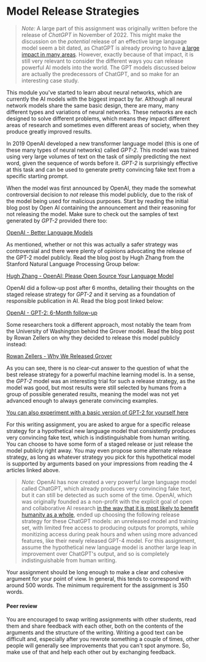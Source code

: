 
# Model Release Strategies

> *Note:* A large part of this assignment was originally written before the
release of *ChatGPT* in November of 2022. This might make the discussion on the
*potential* release of an effective large language model seem a bit dated, as
ChatGPT is already proving to have [a large impact in many areas](https://blog.gitnux.com/chat-gpt-statistics/).
However, exactly because of that impact, it is still very relevant to consider
the different ways you can release powerful AI models into the world. The GPT
models discussed below are actually the predecessors of ChatGPT, and so make
for an interesting case study.

This module you've started to learn about neural networks, which are currently
the AI models with the biggest impact by far. Although all neural network
models share the same basic design, there are many, many different types and
variations of neural networks. These networks are each designed to solve
different problems, which means they impact different areas of research and
sometimes even different areas of society, when they produce greatly improved
results.

In 2019 OpenAI developed a new transformer language model (this is one of these
many types of neural networks) called *GPT-2*. This model was trained using
very large volumes of text on the task of simply predicting the next word,
given the sequence of words before it. *GPT-2* is surprisingly effective at
this task and can be used to generate pretty convincing fake text from a
specific starting prompt.

When the model was first announced by OpenAI, they made the somewhat
controversial decision to *not* release this model publicly, due to the risk of
the model being used for malicious purposes. Start by reading the initial blog
post by Open AI containing the announcement and their reasoning for not
releasing the model. Make sure to check out the samples of text generated by
*GPT-2* provided there too:

[OpenAI - Better Language Models](https://openai.com/blog/better-language-models/)

As mentioned, whether or not this was actually a safer strategy was
controversial and there were plenty of opinions advocating the release of the
GPT-2 model publicly. Read the blog post by Hugh Zhang from the Stanford
Natural Language Processing Group below:

[Hugh Zhang - OpenAI: Please Open Source Your Language Model](https://thegradient.pub/openai-please-open-source-your-language-model/)

OpenAI did a follow-up post after 6 months, detailing their thoughts on the
staged release strategy for *GPT-2* and it serving as a foundation of
responsible publication in AI. Read the blog post linked below:

[OpenAI - GPT-2: 6-Month follow-up](https://openai.com/blog/gpt-2-6-month-follow-up/)

Some researchers took a different approach, most notably the team from the
University of Washington behind the Grover model. Read the blog post by Rowan
Zellers on why they decided to release this model publicly instead:

[Rowan Zellers - Why We Released Grover](https://thegradient.pub/why-we-released-grover/)

As you can see, there is no clear-cut answer to the question of what the best
release strategy for a powerful machine learning model is. In a sense, the
*GPT-2* model was an interesting trial for such a release strategy, as the
model was good, but most results were still selected by humans from a group of
possible generated results, meaning the model was not yet advanced enough to
always generate convincing examples.

[You can also experiment with a basic version of GPT-2 for yourself here](https://bellard.org/textsynth/)

For this writing assignment, you are asked to argue for a specific release
strategy for a hypothetical new language model that consistently produces very
convincing fake text, which is indistinguishable from human writing. You can
choose to have some form of a staged release or just release the model publicly
right away. You may even propose some alternate release strategy, as long as
whatever strategy you pick for this hypothetical model is supported by
arguments based on your impressions from reading the 4 articles linked above.

> *Note:* OpenAI has now created a very powerful large language model
called ChatGPT, which already produces very convincing fake text, but it can
still be detected as such some of the time. OpenAI, which was originally
founded as a non-profit with the explicit goal of open and collaborative AI
research [in the way that it is most likely to benefit humanity as a
whole](https://openai.com/blog/introducing-openai), ended up choosing the
following release strategy for these ChatGPT models: an unreleased model and
training set, with limited free access to producing outputs for prompts, while
monitizing access during peak hours and when using more advanced features, like
their newly released GPT-4 model. For this assignment, assume the hypothetical
new language model is another large leap in improvement over ChatGPT's output,
and so is completely indistinguishable from human writing.

Your assignment should be long enough to make a clear and cohesive argument for
your point of view. In general, this tends to correspond with around 500 words. 
The minimum requirement for the assignment is 350 words.

#### Peer review

You are encouraged to swap writing assignments with other students, read them
and share feedback with each other, both on the contents of the arguments and
the structure of the writing. Writing a good text can be difficult and,
especially after you rewrote something a couple of times, other people will
generally see improvements that you can't spot anymore. So, make use of that
and help each other out by exchanging feedback.


